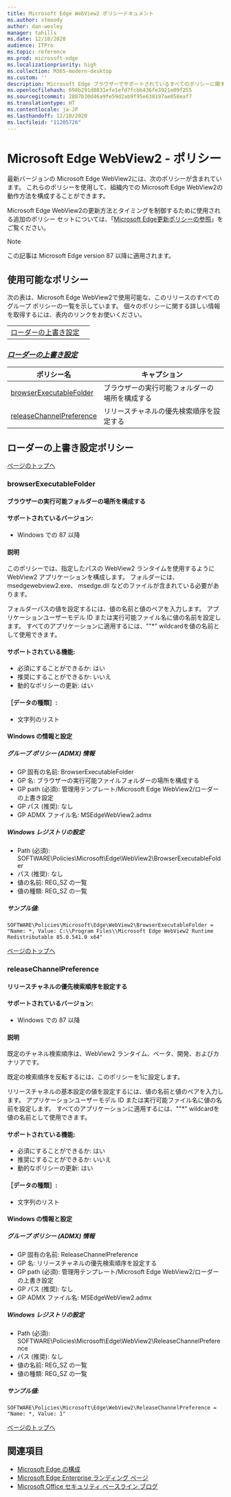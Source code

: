 ```yaml
---
title: Microsoft Edge WebView2 ポリシードキュメント
ms.author: stmoody
author: dan-wesley
manager: tahills
ms.date: 12/10/2020
audience: ITPro
ms.topic: reference
ms.prod: microsoft-edge
ms.localizationpriority: high
ms.collection: M365-modern-desktop
ms.custom: ''
description: Microsoft Edge ブラウザーでサポートされているすべてのポリシーに関する Windows と Mac のドキュメント
ms.openlocfilehash: 698b291d8831efe1efd7fcbb436fe3921e09f255
ms.sourcegitcommit: 2887b30d46a9fe59d2ab9f95e638197ae058eaf7
ms.translationtype: HT
ms.contentlocale: ja-JP
ms.lasthandoff: 12/10/2020
ms.locfileid: "11205726"
---
```

# Microsoft Edge WebView2 - ポリシー

最新バージョンの Microsoft Edge WebView2には、次のポリシーが含まれています。 これらのポリシーを使用して、組織内での Microsoft Edge WebView2の動作方法を構成することができます。

Microsoft Edge WebView2の更新方法とタイミングを制御するために使用される追加のポリシー セットについては、「[Microsoft Edge更新ポリシーの参照](microsoft-edge-update-policies.md)」をご覧ください。


> [!NOTE]
> この記事は Microsoft Edge version 87 以降に適用されます。

## 使用可能なポリシー

次の表は、Microsoft Edge WebView2で使用可能な、このリリースのすべてのグループ ポリシーの一覧を示しています。 個々のポリシーに関する詳しい情報を取得するには、表内のリンクをお使いください。

|||
|-|-|
|[ローダーの上書き設定](#loader-override-settings)|

### [*ローダーの上書き設定*](#loader-override-settings-policies)

|ポリシー名|キャプション|
|-|-|
|[browserExecutableFolder](#browserexecutablefolder)|ブラウザーの実行可能フォルダーの場所を構成する|
|[releaseChannelPreference](#releasechannelpreference)|リリースチャネルの優先検索順序を設定する|




  ## ローダーの上書き設定ポリシー

  [ページのトップへ](#microsoft-edge-webview2---policies)

  ### browserExecutableFolder

  #### ブラウザーの実行可能フォルダーの場所を構成する

  
  
  #### サポートされているバージョン:

  - Windows での 87 以降

  #### 説明

  このポリシーでは、指定したパスの WebView2 ランタイムを使用するように WebView2 アプリケーションを構成します。 フォルダーには、msedgewebview2.exe、 msedge.dll などのファイルが含まれている必要があります。

フォルダーパスの値を設定するには、値の名前と値のペアを入力します。 アプリケーションユーザーモデル ID または実行可能ファイル名に値の名前を設定します。 すべてのアプリケーションに適用するには、""*" wildcardを値の名前として使用できます。

  #### サポートされている機能:

  - 必須にすることができるか: はい
  - 推奨にすることができるか: いいえ
  - 動的なポリシーの更新: はい

  #### ［データの種類］:

  - 文字列のリスト

  #### Windows の情報と設定

  ##### グループ ポリシー (ADMX) 情報

  - GP 固有の名前: BrowserExecutableFolder
  - GP 名: ブラウザーの実行可能ファイルフォルダーの場所を構成する
  - GP path (必須): 管理用テンプレート/Microsoft Edge WebView2/ローダーの上書き設定
  - GP パス (推奨): なし
  - GP ADMX ファイル名: MSEdgeWebView2.admx

  ##### Windows レジストリの設定

  - Path (必須): SOFTWARE\Policies\Microsoft\Edge\WebView2\BrowserExecutableFolder
  - パス (推奨): なし
  - 値の名前: REG_SZ の一覧
  - 値の種類: REG_SZ の一覧

  ##### サンプル値:

```
SOFTWARE\Policies\Microsoft\Edge\WebView2\BrowserExecutableFolder = "Name: *, Value: C:\\Program Files\\Microsoft Edge WebView2 Runtime Redistributable 85.0.541.0 x64"

```

  

  [ページのトップへ](#microsoft-edge-webview2---policies)

  ### releaseChannelPreference

  #### リリースチャネルの優先検索順序を設定する

  
  
  #### サポートされているバージョン:

  - Windows での 87 以降

  #### 説明

  既定のチャネル検索順序は、WebView2 ランタイム、ベータ、開発、およびカナリアです。

既定の検索順序を反転するには、このポリシーを1に設定します。

リリースチャネルの基本設定の値を設定するには、値の名前と値のペアを入力します。 アプリケーションユーザーモデル ID または実行可能ファイル名に値の名前を設定します。 すべてのアプリケーションに適用するには、""*" wildcardを値の名前として使用できます。

  #### サポートされている機能:

  - 必須にすることができるか: はい
  - 推奨にすることができるか: いいえ
  - 動的なポリシーの更新: はい

  #### ［データの種類］:

  - 文字列のリスト

  #### Windows の情報と設定

  ##### グループ ポリシー (ADMX) 情報

  - GP 固有の名前: ReleaseChannelPreference
  - GP 名: リリースチャネルの優先検索順序を設定する
  - GP path (必須): 管理用テンプレート/Microsoft Edge WebView2/ローダーの上書き設定
  - GP パス (推奨): なし
  - GP ADMX ファイル名: MSEdgeWebView2.admx

  ##### Windows レジストリの設定

  - Path (必須): SOFTWARE\Policies\Microsoft\Edge\WebView2\ReleaseChannelPreference
  - パス (推奨): なし
  - 値の名前: REG_SZ の一覧
  - 値の種類: REG_SZ の一覧

  ##### サンプル値:

```
SOFTWARE\Policies\Microsoft\Edge\WebView2\ReleaseChannelPreference = "Name: *, Value: 1"

```

  

  [ページのトップへ](#microsoft-edge-webview2---policies)


## 関連項目

- [Microsoft Edge の構成](configure-microsoft-edge.md)
- [Microsoft Edge Enterprise ランディング ページ](https://aka.ms/EdgeEnterprise)
- [Microsoft Office セキュリティ ベースライン ブログ](https://techcommunity.microsoft.com/t5/microsoft-security-baselines/bg-p/Microsoft-Security-Baselines)